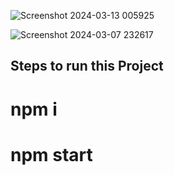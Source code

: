 ![Screenshot 2024-03-13 005925](https://github.com/Vishalkaloriya/Assingment/assets/76687602/f05523ba-ee60-49d7-b07a-c5782c9dcd0e)

![Screenshot 2024-03-07 232617](https://github.com/Vishalkaloriya/Assingment/assets/76687602/cbae3d96-ba5b-44f8-b0f0-d0f8e3148d79)

## Steps to run this Project
# npm i
# npm start








